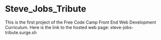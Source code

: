 # Steve_Jobs_Tribute
This is the first project of the Free Code Camp Front End Web Development Curriculum. Here is the link to the hosted web page:  steve-jobs-tribute.surge.sh
